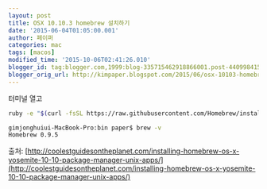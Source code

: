 ```yaml
---
layout: post
title: OSX 10.10.3 homebrew 설치하기
date: '2015-06-04T01:05:00.001'
author: 페이퍼
categories: mac
tags: [macos]
modified_time: '2015-10-06T02:41:26.010'
blogger_id: tag:blogger.com,1999:blog-335715462918866001.post-4409984152016817955
blogger_orig_url: http://kimpaper.blogspot.com/2015/06/osx-10103-homebrew.html
---
```


터미널 열고

```bash
ruby -e "$(curl -fsSL https://raw.githubusercontent.com/Homebrew/install/master/install)"
```


```bash
gimjonghuiui-MacBook-Pro:bin paper$ brew -v
Homebrew 0.9.5
```

출처: [http://coolestguidesontheplanet.com/installing-homebrew-os-x-yosemite-10-10-package-manager-unix-apps/](http://coolestguidesontheplanet.com/installing-homebrew-os-x-yosemite-10-10-package-manager-unix-apps/)

